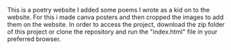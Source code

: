 This is a poetry website
I added some poems I wrote as a kid on to the website.
For this i made canva posters and then cropped the images to add them on the website.
In order to access the project, download the zip folder of this project or clone the repository and run the "index.html" file in your preferred browser.